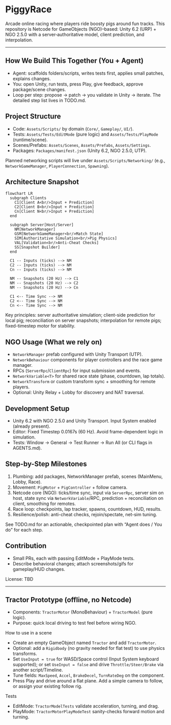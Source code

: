 # PiggyRace

Arcade online racing where players ride boosty pigs around fun tracks. This repository is Netcode for GameObjects (NGO)–based: Unity 6.2 (URP) + NGO 2.5.0 with a server‑authoritative model, client prediction, and interpolation.

---

## How We Build This Together (You + Agent)
- Agent: scaffolds folders/scripts, writes tests first, applies small patches, explains changes.
- You: open Unity, run tests, press Play, give feedback, approve package/scene changes.
- Loop per step: propose → patch → you validate in Unity → iterate. The detailed step list lives in TODO.md.

## Project Structure
- Code: `Assets/Scripts/` by domain (`Core/`, `Gameplay/`, `UI/`).
- Tests: `Assets/Tests/EditMode` (pure logic) and `Assets/Tests/PlayMode` (runtime/scene).
- Scenes/Prefabs: `Assets/Scenes`, `Assets/Prefabs`, `Assets/Settings`.
- Packages: `Packages/manifest.json` (Unity 6.2, NGO 2.5.0, UTP).

Planned networking scripts will live under `Assets/Scripts/Networking/` (e.g., `NetworkGameManager`, `PlayerConnection`, `Spawning`).

## Architecture Snapshot
```mermaid
flowchart LR
  subgraph Clients
    C1[Client A<br/>Input + Prediction]
    C2[Client B<br/>Input + Prediction]
    Cn[Client N<br/>Input + Prediction]
  end

  subgraph Server[Host/Server]
    NM[NetworkManager]
    GSM[NetworkGameManager<br/>Match State]
    SIM[Authoritative Simulation<br/>Pig Physics]
    VAL[Validation<br/>Anti-Cheat Checks]
    SS[Snapshot Builder]
  end

  C1 -- Inputs (ticks) --> NM
  C2 -- Inputs (ticks) --> NM
  Cn -- Inputs (ticks) --> NM

  NM -- Snapshots (20 Hz) --> C1
  NM -- Snapshots (20 Hz) --> C2
  NM -- Snapshots (20 Hz) --> Cn

  C1 <-- Time Sync --> NM
  C2 <-- Time Sync --> NM
  Cn <-- Time Sync --> NM
```

Key principles: server authoritative simulation; client-side prediction for local pig; reconciliation on server snapshots; interpolation for remote pigs; fixed-timestep motor for stability.

## NGO Usage (What we rely on)
- `NetworkManager` prefab configured with Unity Transport (UTP).
- `NetworkBehaviour` components for player controllers and the race game manager.
- RPCs (`ServerRpc`/`ClientRpc`) for input submission and events.
- `NetworkVariable<T>` for shared race state (phase, countdown, lap totals).
- `NetworkTransform` or custom transform sync + smoothing for remote players.
- Optional: Unity Relay + Lobby for discovery and NAT traversal.

## Development Setup
- Unity 6.2 with NGO 2.5.0 and Unity Transport. Input System enabled (already present).
- Editor: Fixed Timestep 0.0167s (60 Hz). Avoid frame-dependent logic in simulation.
- Tests: Window → General → Test Runner → Run All (or CLI flags in AGENTS.md).

## Step-by-Step Milestones
1) Plumbing: add packages, NetworkManager prefab, scenes (MainMenu, Lobby, Race).
2) Movement: `PigMotor` + `PigController` + follow camera.
3) Netcode core (NGO): ticks/time sync, input via `ServerRpc`, server sim on host, state sync via `NetworkVariable`/RPC, prediction + reconciliation on client, smoothing for remotes.
4) Race loop: checkpoints, lap tracker, spawns, countdown, HUD, results.
5) Resilience/polish: anti-cheat checks, rejoin/spectate, net-sim tuning.

See TODO.md for an actionable, checkpointed plan with “Agent does / You do” for each step.

## Contribution
- Small PRs, each with passing EditMode + PlayMode tests.
- Describe behavioral changes; attach screenshots/gifs for gameplay/HUD changes.

License: TBD

---

## Tractor Prototype (offline, no Netcode)
- Components: `TractorMotor` (MonoBehaviour) + `TractorModel` (pure logic).
- Purpose: quick local driving to test feel before wiring NGO.

How to use in a scene
- Create an empty GameObject named `Tractor` and add `TractorMotor`.
- Optional: add a `Rigidbody` (no gravity needed for flat test) to use physics transforms.
- Set `UseInput = true` for WASD/Space control (Input System keyboard supported); or set `UseInput = false` and drive `Throttle/Steer/Brake` via another script/Timeline.
- Tune fields: `MaxSpeed`, `Accel`, `BrakeDecel`, `TurnRateDeg` on the component.
- Press Play and drive around a flat plane. Add a simple camera to follow, or assign your existing follow rig.

Tests
- EditMode: `TractorModelTests` validate acceleration, turning, and drag.
- PlayMode: `TractorMotorPlayModeTest` sanity-checks forward motion and turning.
